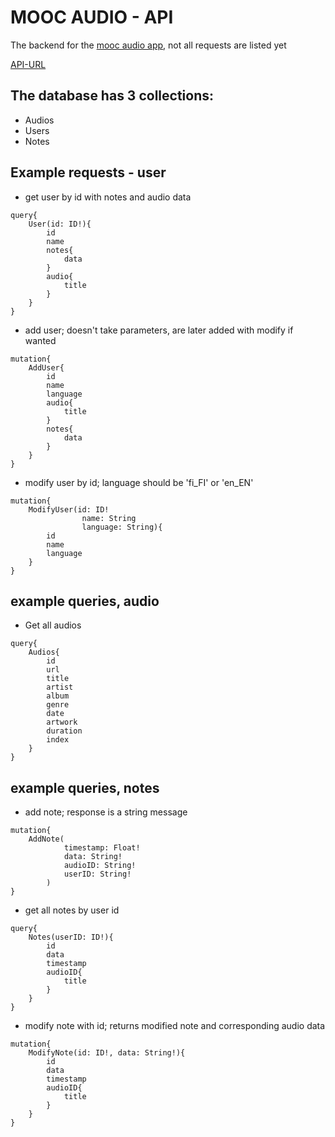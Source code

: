 # MOOC AUDIO - API

The backend for the [mooc audio app](https://github.com/matiaselm/mooc-audio-app), not all requests are listed yet

[API-URL](http://matiasjj.jelastic.metropolia.fi)

## The database has 3 collections:

 - Audios
 - Users
 - Notes

## Example requests - user

 - get user by id with notes and audio data
```
query{
    User(id: ID!){
        id
        name
        notes{
            data
        }
        audio{
            title
        }
    }
}
```

 - add user; doesn't take parameters, are later added with modify if wanted
```
mutation{
    AddUser{
        id
        name
        language
        audio{
            title
        }
        notes{
            data
        }
    }
}

````
 - modify user by id; language should be 'fi_FI' or 'en_EN' 
``` 
mutation{
    ModifyUser(id: ID!
                name: String
                language: String){
        id
        name
        language
    }
}
```

## example queries, audio

 - Get all audios
```
query{
    Audios{
        id
        url
        title
        artist
        album
        genre
        date
        artwork
        duration
        index
    }
}
```

## example queries, notes

 - add note; response is a string message
```
mutation{
    AddNote(
            timestamp: Float!
            data: String!         
            audioID: String!           
            userID: String!
        )
}
```

 - get all notes by user id
```
query{
    Notes(userID: ID!){
        id
        data
        timestamp
        audioID{
            title
        }
    }
}
```

 - modify note with id; returns modified note and corresponding audio data
```
mutation{
    ModifyNote(id: ID!, data: String!){
        id
        data
        timestamp
        audioID{
            title
        }
    }
}
```

